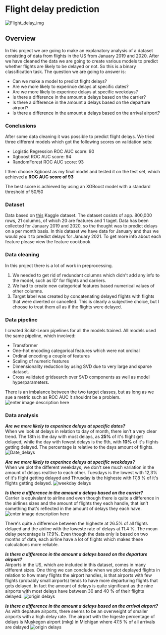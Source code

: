 # Flight delay prediction
![Flight_delay_img](img/flight_delay2.jpg)
## Overview
In this project we are going to make an explanatory analysis of a dataset consisting of data from flights in the US from January 2019 and 2020. After we have cleaned the data we are going to create various models to predict whether flights are likely to be delayed or not. So this is a binary classification task.
The question we are going to answer is:

 - Can we make a model to predict flight delays?
 - Are we more likely to experince delays at specific dates?
 - Are we more likely to experince delays at specific weekdays?
 - Is there a difference in the amount a delays based on the carrier?
 - Is there a difference in the amount a delays based on the departure airport?
 - Is there a difference in the amount a delays based on the arrival airport?

### Conclusions
After some data cleaning it was possible to predict flight delays.
We tried three different models which got the following scores on validation sets:

 - Logistic Regression ROC AUC score: 90
 -  Xgboost ROC AUC score: 94
 - RandomForest ROC AUC score: 93
 
 I then choose Xgboost as my final model and tested it on the test set, which achieved a __ROC AUC score of 93__
 
The best score is achieved by using an XGBoost model with a standard threshold of 50/50

### Dataset
 Data based on [this](https://www.kaggle.com/divyansh22/flight-delay-prediction) Kaggle dataset. 
The dataset cosists of app. 800,000 rows, 21 columns, of which 20  are features and 1 taget. Data has been collected for January 2019 and 2020, so the thought was to predict delays on a per month basis. In this dataset we have data for January and thus we would you it to predict delays for January 2021. To get more info about each feature please view the feature cookbook.

### Data cleaning

In this project there is a lot of work in preprocessing. 

 1. We needed to get rid of redundant columns which didn't add any info to the model, such as ID' for flights and carriers.
 2. We had to create new categorical features based numerical values of other columns.
 3. Target label was created by concatenating delayed flights with flights that were diverted or cancelled. This is clearly a subjective choice, but I choose to treat them all as if the flights were delayed.

### Data pipeline
I created Scikit-Learn pipelines for all the models trained. All models used the same pipeline, which involved:

 - Transformer
 - One-hot encoding categorical features which were not ordinal
 - Ordinal encoding a couple of features
 - Scaling of numeric features
 - Dimensionality reduction by using SVD due to very large and sparse dataset.
 - Cross validated gridsearch over SVD components as well as model hyperparameters.

There is an imbalance between the two target classes, but as long as we sue a metric such as ROC AUC it shouldnt be a problem.
![enter image description here](/img/imbalance.png)

### Data analysis
***Are we more likely to experince delays at specific dates?***  
When we look at delays in relation to day of month, there isn't a very clear trend. The 18th is the day with most delays, as **25%** of it's flight get delayed, while the day with fewest delays is the 9th, with **10%** of it's flights getting delayed. The percentage is relative to the days amount of flights. 
![Date_delays](/img/day_of_month_delays.png)

***Are we more likely to experince delays at specific weekdays?***  
When we plot the different weekdays, we don't see much variation in the amount of delays realtive to each other. Tuesdays is the lowest with 12,3% of it's flight getting delayed and Thrusday is the higheste with 17,8 % of it's flights getting delayed.
![weekday delays](/img/weekday_delays.png)

***Is there a difference in the amount a delays based on the carrier?***  
Carrier is equivalant to airline and even though there is quite a difference in the airlines sizes and the amount of flights they each handle, that isn't something that's reflected in the amount of delays they each have. 
![enter image description here](/img/dcarrier_delays.png)

There's quite a difference between the higheste at 26.5% of all flights delayed and the airline with the loweste rate of delays at 11.4 %. The mean delay percentage is 17.9%. Even though the data only is based on two months of data, each airline have a lot of flights which makes these calculations more reliable.

***Is there a difference in the amount a delays based on the departure airport?***  
Airports in the US, which are included in this dataset, comes in many different sizes. One thing we can conclude when we plot deplayed flights in relation to how many flights the airport handles, is that airports with few flights (probably small airports) tends to have more departuring flights that gets delayed. In fact the amount of delays is quite significant as the nine airports with most delays have between 30 and 40 % of their flights delayed.
![origin delays](/img/origin_delays.png)

***Is there a difference in the amount a delays based on the arrival airport?***  
As with depature airports, there seems to be an overweight of smaller airports with a high delay rate. The airport with the higeste percentage of delays is Muskegon airport (mkg) in Michigan where 47.5 % of all arrivals are delayed
![origin delays](/img/origin_delays.png)

<!--stackedit_data:
eyJoaXN0b3J5IjpbLTE3MTQzNTE2MzUsLTE5OTE5MTQwMTcsOD
IxNDcyNDI3LC03ODgwNTQ0NDQsLTExNjA3NzE3ODUsLTMzNDE0
OTA0LC0xNDMwNzAwOTIsMTk2NzYwNzc5Niw0NTA5Nzc2NDksLT
EyODg1OTk2MzQsLTEyODg1OTk2MzQsMjA5OTAwMzQ4MCwzMTQx
MjUwMDUsLTE2NTQ1MDY0NDUsNTMwNDA2MDg2LDMyNDk0Mzk0MS
wtNjExNzI2OTY0LC0xNTYxMzY3NDcsLTE1Mzc2NTM0NTQsLTEw
NDczMTU5NDldfQ==
-->